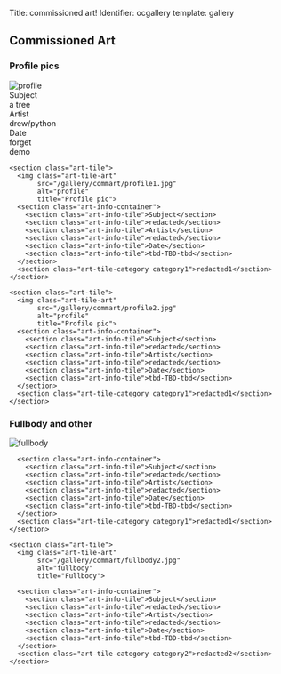 Title: commissioned art!
Identifier: ocgallery
template: gallery

<div class="ocgallery-container">
  <h2>Commissioned Art</h2>
  <section class="pfp-art gallery-section">
    <h3>Profile pics</h3>
    <section class="art-tile">
      <img class="art-tile-art"
           src="/gallery/commart/tree.jpg"
           alt="profile"
           title="Profile pic">
      <section class="art-info-container">
        <section class="art-info-tile">Subject</section>
        <section class="art-info-tile">a tree</section>
        <section class="art-info-tile">Artist</section>
        <section class="art-info-tile">drew/python</section>
        <section class="art-info-tile">Date</section>
        <section class="art-info-tile">forget</section>
      </section>
      <section class="art-tile-category demo">demo</section>
    </section>

    <section class="art-tile">
      <img class="art-tile-art"
           src="/gallery/commart/profile1.jpg"
           alt="profile"
           title="Profile pic">
      <section class="art-info-container">
        <section class="art-info-tile">Subject</section>
        <section class="art-info-tile">redacted</section>
        <section class="art-info-tile">Artist</section>
        <section class="art-info-tile">redacted</section>
        <section class="art-info-tile">Date</section>
        <section class="art-info-tile">tbd-TBD-tbd</section>
      </section>
      <section class="art-tile-category category1">redacted1</section>
    </section>

    <section class="art-tile">
      <img class="art-tile-art"
           src="/gallery/commart/profile2.jpg"
           alt="profile"
           title="Profile pic">
      <section class="art-info-container">
        <section class="art-info-tile">Subject</section>
        <section class="art-info-tile">redacted</section>
        <section class="art-info-tile">Artist</section>
        <section class="art-info-tile">redacted</section>
        <section class="art-info-tile">Date</section>
        <section class="art-info-tile">tbd-TBD-tbd</section>
      </section>
      <section class="art-tile-category category1">redacted1</section>
    </section>
  </section>

  <section class="fullbody-art gallery-section">
    <h3>Fullbody and other</h3>
    <section class="art-tile">
      <img class="art-tile-art"
           src="/gallery/commart/fullbody1.jpg"
           alt="fullbody"
           title="Fullbody">

      <section class="art-info-container">
        <section class="art-info-tile">Subject</section>
        <section class="art-info-tile">redacted</section>
        <section class="art-info-tile">Artist</section>
        <section class="art-info-tile">redacted</section>
        <section class="art-info-tile">Date</section>
        <section class="art-info-tile">tbd-TBD-tbd</section>
      </section>
      <section class="art-tile-category category1">redacted1</section>
    </section>

    <section class="art-tile">
      <img class="art-tile-art"
           src="/gallery/commart/fullbody2.jpg"
           alt="fullbody"
           title="Fullbody">

      <section class="art-info-container">
        <section class="art-info-tile">Subject</section>
        <section class="art-info-tile">redacted</section>
        <section class="art-info-tile">Artist</section>
        <section class="art-info-tile">redacted</section>
        <section class="art-info-tile">Date</section>
        <section class="art-info-tile">tbd-TBD-tbd</section>
      </section>
      <section class="art-tile-category category2">redacted2</section>
    </section>
  </section>
</div>
